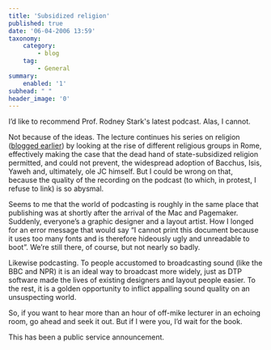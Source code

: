 ```yaml
---
title: 'Subsidized religion'
published: true
date: '06-04-2006 13:59'
taxonomy:
    category:
        - blog
    tag:
        - General
summary:
    enabled: '1'
subhead: " "
header_image: '0'
---
```


I’d like to recommend Prof. Rodney Stark's latest podcast. Alas, I cannot. 

Not because of the ideas. The lecture continues his series on religion ([blogged earlier](https://jeremycherfas.net/blog/credible-credo/)) by looking at the rise of different religious groups in Rome, effectively making the case that the dead hand of state-subsidized religion permitted, and could not prevent, the widespread adoption of Bacchus, Isis, Yaweh and, ultimately, ole JC himself. But I could be wrong on that, because the quality of the recording on the podcast (to which, in protest, I refuse to link) is so abysmal.

Seems to me that the world of podcasting is roughly in the same place that publishing was at shortly after the arrival of the Mac and Pagemaker. Suddenly, everyone’s a graphic designer and a layout artist. How I longed for an error message that would say “I cannot print this document because it uses too many fonts and is therefore hideously ugly and unreadable to boot”. We’re still there, of course, but not nearly so badly.

Likewise podcasting. To people accustomed to broadcasting sound (like the BBC and NPR) it is an ideal way to broadcast more widely, just as DTP software made the lives of existing designers and layout people easier. To the rest, it is a golden opportunity to inflict appalling sound quality on an unsuspecting world.

So, if you want to hear more than an hour of off-mike lecturer in an echoing room, go ahead and seek it out. But if I were you, I’d wait for the book.

This has been a public service announcement.
